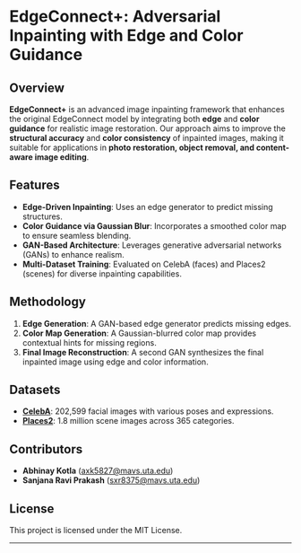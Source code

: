 # EdgeConnect+: Adversarial Inpainting with Edge and Color Guidance

## Overview
**EdgeConnect+** is an advanced image inpainting framework that enhances the original EdgeConnect model by integrating both **edge** and **color guidance** for realistic image restoration. Our approach aims to improve the **structural accuracy** and **color consistency** of inpainted images, making it suitable for applications in **photo restoration, object removal, and content-aware image editing**.

## Features
- **Edge-Driven Inpainting**: Uses an edge generator to predict missing structures.
- **Color Guidance via Gaussian Blur**: Incorporates a smoothed color map to ensure seamless blending.
- **GAN-Based Architecture**: Leverages generative adversarial networks (GANs) to enhance realism.
- **Multi-Dataset Training**: Evaluated on CelebA (faces) and Places2 (scenes) for diverse inpainting capabilities.

## Methodology
1. **Edge Generation**: A GAN-based edge generator predicts missing edges.
2. **Color Map Generation**: A Gaussian-blurred color map provides contextual hints for missing regions.
3. **Final Image Reconstruction**: A second GAN synthesizes the final inpainted image using edge and color information.

## Datasets
- **[CelebA](http://mmlab.ie.cuhk.edu.hk/projects/CelebA.html)**: 202,599 facial images with various poses and expressions.
- **[Places2](http://places2.csail.mit.edu/)**: 1.8 million scene images across 365 categories.

<!-- ## Installation
1. Clone the repository:
   ```sh
   git clone https://github.com/your-repo/EdgeConnect-Plus.git
   cd EdgeConnect-Plus
   ```
2. Install dependencies:
   ```sh
   pip install -r requirements.txt
   ```
3. Download datasets (optional):
   ```sh
   bash scripts/download_datasets.sh
   ```

## Usage
### Training the Model
```sh
python train.py --dataset celebA --epochs 50
```
### Testing the Model
```sh
python test.py --input sample.jpg --output result.jpg
```
### Visualization
```sh
python visualize.py --dataset places2
``` -->

## Contributors
- **Abhinay Kotla** (axk5827@mavs.uta.edu)
- **Sanjana Ravi Prakash** (sxr8375@mavs.uta.edu)

## License
This project is licensed under the MIT License.

---
